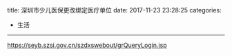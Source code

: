 title: 深圳市少儿医保更改绑定医疗单位
date: 2017-11-23 23:28:25
categories:
- 生活
---
https://seyb.szsi.gov.cn/szdxswebout/grQueryLogin.jsp